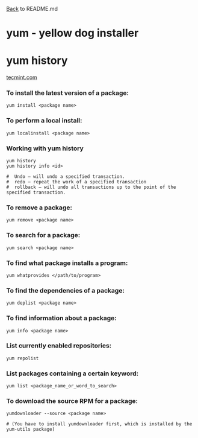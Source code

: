 [Back](README.md) to README.md

# yum - yellow dog installer
# yum history
[tecmint.com](https://www.tecmint.com/view-yum-history-to-find-packages-info/)

### To install the latest version of a package:
```
yum install <package name>
```

### To perform a local install:
```
yum localinstall <package name>
```

### Working with yum history
```
yum history
yum history info <id>

#  Undo – will undo a specified transaction.
#  redo – repeat the work of a specified transaction
#  rollback – will undo all transactions up to the point of the specified transaction.
```

### To remove a package:
```
yum remove <package name>
```

### To search for a package:
```
yum search <package name>
```

### To find what package installs a program:
```
yum whatprovides </path/to/program>
```

### To find the dependencies of a package:
```
yum deplist <package name>
```

### To find information about a package:
```
yum info <package name>
```

### List currently enabled repositories:
```
yum repolist
```

### List packages containing a certain keyword:
```
yum list <package_name_or_word_to_search>
```

### To download the source RPM for a package:
```
yumdownloader --source <package name>

# (You have to install yumdownloader first, which is installed by the yum-utils package)
```
